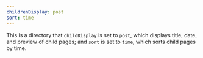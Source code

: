 ```yaml
---
childrenDisplay: post
sort: time
---
```


This is a directory that `childDisplay` is set to `post`, which displays title, date, and preview of child pages; and `sort` is set to `time`, which sorts child pages by time.
